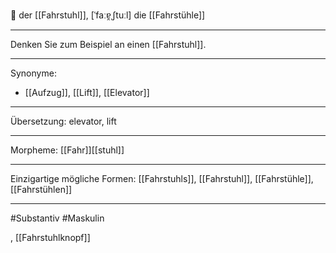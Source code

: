 🔵 der [[Fahrstuhl]], [ˈfaːɐ̯ˌʃtuːl]
die [[Fahrstühle]]


---
Denken Sie zum Beispiel an einen [[Fahrstuhl]]. 

---
Synonyme:
- [[Aufzug]], [[Lift]], [[Elevator]]

---
Übersetzung: elevator, lift

---
Morpheme:
[[Fahr]][[stuhl]]

---
Einzigartige mögliche Formen: [[Fahrstuhls]], [[Fahrstuhl]], [[Fahrstühle]], [[Fahrstühlen]]

---
#Substantiv #Maskulin

, [[Fahrstuhlknopf]]